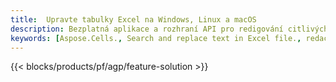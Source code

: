 ```yaml
---
title:  Upravte tabulky Excel na Windows, Linux a macOS
description: Bezplatná aplikace a rozhraní API pro redigování citlivých informací z tabulek XLS, XLSX a ODS
keywords: [Aspose.Cells., Search and replace text in Excel file., redact Excel file., edit Excel file., Excel file redaction., Search and replace string in Excel file]
---
```

{{< blocks/products/pf/agp/feature-solution >}} 

